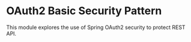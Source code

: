 # OAuth2 Basic Security Pattern
This module explores the use of Spring OAuth2 security to protect REST API.